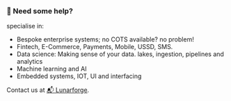 ### 🤝 Need some help?

specialise in:

- Bespoke enterprise systems; no COTS available? no problem!
- Fintech, E-Commerce, Payments, Mobile, USSD, SMS.
- Data science: Making sense of your data. lakes, ingestion, pipelines and analytics
- Machine learning and AI
- Embedded systems, IOT, UI and interfacing

Contact us at [📬 Lunarforge](mailto:hannes@nbs.com.na).

<!--

**Here are some ideas to get you started:**

🙋‍♀️ A short introduction - what is your organization all about?
🌈 Contribution guidelines - how can the community get involved?
👩‍💻 Useful resources - where can the community find your docs? Is there anything else the community should know?
🍿 Fun facts - what does your team eat for breakfast?
🧙 Remember, you can do mighty things with the power of [Markdown](https://docs.github.com/github/writing-on-github/getting-started-with-writing-and-formatting-on-github/basic-writing-and-formatting-syntax)
-->
